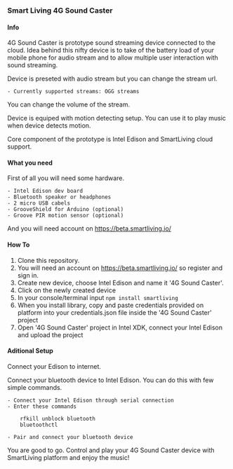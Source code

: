 ### Smart Living 4G Sound Caster

#### Info

4G Sound Caster is prototype sound streaming device connected to the cloud. Idea behind this nifty device is to take of the battery load of your mobile phone for audio stream and to allow multiple user interaction with sound streaming.

Device is preseted with audio stream but you can change the stream url.

	- Currently supported streams: OGG streams 

You can change the volume of the stream.

Device is equiped with motion detecting setup. You can use it to play music when device detects motion.

Core component of the prototype is Intel Edison and SmartLiving cloud support.

#### What you need

First of all you will need some hardware.

	- Intel Edison dev board
	- Bluetooth speaker or headphones
	- 2 micro USB cabels
	- GrooveShield for Arduino (optional)
	- Groove PIR motion sensor (optional)

And you will need account on https://beta.smartliving.io/


#### How To

1. Clone this repository.
2. You will need an account on https://beta.smartliving.io/ so register and sign in.
3. Create new device, choose Intel Edison and name it '4G Sound Caster'.
4. Click on the newly created device
5. In your console/terminal input `npm install smartliving`
6. When you install library, copy and paste credentials provided on platform into your credentials.json file inside the '4G Sound Caster' project
7. Open '4G Sound Caster' project in Intel XDK, connect your Intel Edison and upload the project

#### Aditional Setup

Connect your Edison to internet.

Connect your bluetooth device to Intel Edison. You can do this with few simple commands.

	- Connect your Intel Edison through serial connection
	- Enter these commands

	    rfkill unblock bluetooth
        bluetoothctl
    
    - Pair and connect your bluetooth device 

You are good to go. Control and play your 4G Sound Caster device with SmartLiving platform and enjoy the music!
